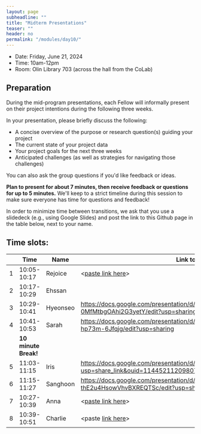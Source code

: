 ```yaml
---
layout: page
subheadline: ""
title: "Midterm Presentations"
teaser: ""
header: no
permalink: "/modules/day10/"
---
```

* Date: Friday, June 21, 2024
* Time: 10am-12pm
* Room: Olin Library 703 (across the hall from the CoLab)

## Preparation 
During the mid-program presentations, each Fellow will informally present on their project intentions during the following three weeks. 

In your presentation, please briefly discuss the following:
* A concise overview of the purpose or research question(s) guiding your project
* The current state of your project data
* Your project goals for the next three weeks
* Anticipated challenges (as well as strategies for navigating those challenges)

You can also ask the group questions if you'd like feedback or ideas. 

**Plan to present for about 7 minutes, then receive feedback or questions for up to 5 minutes.** We'll keep to a strict timeline during this session to make sure everyone has time for questions and feedback!

In order to minimize time between transitions, we ask that you use a slidedeck (e.g., using Google Slides) and post the link to this Github page in the table below, next to your name. 

## Time slots:

|  | Time | Name | Link to slide deck |
|--|------|------|-------------------|
| 1 | 10:05-10:17 | Rejoice | <[paste link here](https://docs.google.com/presentation/d/1Lxuo9s4kT-zTp1TiQpYVrN5g9pdII18Nq4FckqrBH0g/edit#slide=id.g2e748157477_0_5)> | 
| 2 |  10:17-10:29 | Ehssan | <paste link here> |  
| 3 |  10:29-10:41 | Hyeonseo | <https://docs.google.com/presentation/d/1CF13pAGu9Vdodw1bOnZrunme-0MfMtbgOAhi2G3yetY/edit?usp=sharing> |  
| 4 |  10:41-10:53 | Sarah | <https://docs.google.com/presentation/d/1YPth0TxQhJARJaZ8XT-XFHXY7B76k0-hp73m-6Jfqjg/edit?usp=sharing> |  
|   | **10 minute Break!**           |
| 5 |  11:03-11:15 | Iris | <https://docs.google.com/presentation/d/1HkRMk_q1TTttrQrBlTX_S5QitLCEur1C/edit?usp=share_link&ouid=114452112098078494399&rtpof=true&sd=true>   |  
| 6 |  11:15-11:27 | Sanghoon |https://docs.google.com/presentation/d/1R_hg5njRtnzQrrJLshoM8-thE2u4HsowVhvBXREQTSc/edit?usp=sharing |  
| 7 |  10:27-10:39 | Anna | <[paste link here](https://docs.google.com/presentation/d/1dm1DNgNGJ1kkGVzR4pf1oSBMDO9kP1jk/edit?usp=sharing&ouid=115377302000773789355&rtpof=true&sd=true)>   |  
| 8 |  10:39-10:51 | Charlie | <paste [link here](https://docs.google.com/presentation/d/19PDOoW44aN9SqwPf1SdIs5KzMGCCmPcV1NLHtO9BFf4/edit?usp=sharing)>|  
